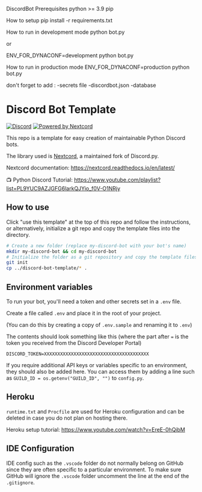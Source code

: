 DiscordBot
Prerequisites
python >= 3.9 pip

How to setup
pip install -r requirements.txt

How to run in development mode
python bot.py

or

ENV_FOR_DYNACONF=development python bot.py

How to run in production mode
ENV_FOR_DYNACONF=production python bot.py

don't forget to add :
-secrets file
-discordbot.json
-database

# Discord Bot Template

[![Discord](https://img.shields.io/discord/819650821314052106?color=7289DA&logo=discord&logoColor=white)](https://discord.gg/fPrdqh3Zfu "Dev Pro Tips Discussion & Support Server")
[![Powered by Nextcord](https://custom-icon-badges.herokuapp.com/badge/-Powered%20by%20Nextcord-0d1620?logo=nextcord)](https://github.com/nextcord/nextcord "Powered by Nextcord Python API Wrapper")

This repo is a template for easy creation of maintainable Python Discord bots.

The library used is [Nextcord](https://github.com/nextcord/nextcord), a maintained fork of Discord.py.

Nextcord documentation: https://nextcord.readthedocs.io/en/latest/

📺 Python Discord Tutorial: https://www.youtube.com/playlist?list=PL9YUC9AZJGFG6larkQJYio_f0V-O1NRjy

## How to use

Click "use this template" at the top of this repo and follow the instructions, or alternatively, initialize a git repo and copy the template files into the directory.

```bash
# Create a new folder (replace my-discord-bot with your bot's name)
mkdir my-discord-bot && cd my-discord-bot
# Initialize the folder as a git repository and copy the template files
git init
cp ../discord-bot-template/* .
```

## Environment variables

To run your bot, you'll need a token and other secrets set in a `.env` file.

Create a file called `.env` and place it in the root of your project.

(You can do this by creating a copy of `.env.sample` and renaming it to `.env`)

The contents should look something like this (where the part after `=` is the token you received from the Discord Developer Portal)

```
DISCORD_TOKEN=XXXXXXXXXXXXXXXXXXXXXXXXXXXXXXXXXXXXXXX
```

If you require additional API keys or variables specific to an environment, they should also be added here. You can access them by adding a line such as `GUILD_ID = os.getenv("GUILD_ID", "")` to `config.py`.

## Heroku

`runtime.txt` and `Procfile` are used for Heroku configuration and can be deleted in case you do not plan on hosting there.

Heroku setup tutorial: https://www.youtube.com/watch?v=EreE-0hQibM

## IDE Configuration

IDE config such as the `.vscode` folder do not normally belong on GitHub since they are often specific to a particular environment. To make sure GitHub will ignore the `.vscode` folder uncomment the line at the end of the `.gitignore`.
